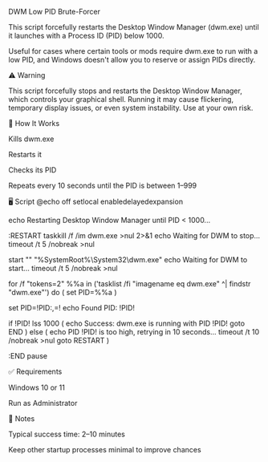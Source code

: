 DWM Low PID Brute-Forcer

This script forcefully restarts the Desktop Window Manager (dwm.exe) until it launches with a Process ID (PID) below 1000.

Useful for cases where certain tools or mods require dwm.exe to run with a low PID, and Windows doesn't allow you to reserve or assign PIDs directly.

⚠️ Warning

This script forcefully stops and restarts the Desktop Window Manager, which controls your graphical shell. Running it may cause flickering, temporary display issues, or even system instability. Use at your own risk.

🔧 How It Works

Kills dwm.exe

Restarts it

Checks its PID

Repeats every 10 seconds until the PID is between 1–999

🖥️ Script
@echo off
setlocal enabledelayedexpansion

echo Restarting Desktop Window Manager until PID < 1000...

:RESTART
taskkill /f /im dwm.exe >nul 2>&1
echo Waiting for DWM to stop...
timeout /t 5 /nobreak >nul

start "" "%SystemRoot%\System32\dwm.exe"
echo Waiting for DWM to start...
timeout /t 5 /nobreak >nul

for /f "tokens=2" %%a in ('tasklist /fi "imagename eq dwm.exe" ^| findstr "dwm.exe"') do (
    set PID=%%a
)

set PID=!PID:,=!
echo Found PID: !PID!

if !PID! lss 1000 (
    echo Success: dwm.exe is running with PID !PID!
    goto END
) else (
    echo PID !PID! is too high, retrying in 10 seconds...
    timeout /t 10 /nobreak >nul
    goto RESTART
)

:END
pause

✅ Requirements

Windows 10 or 11

Run as Administrator

📌 Notes

Typical success time: 2–10 minutes

Keep other startup processes minimal to improve chances
